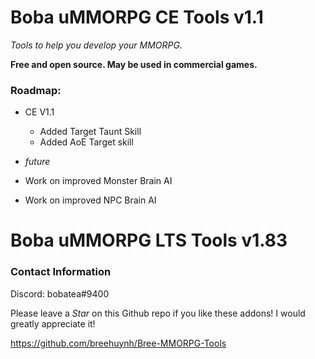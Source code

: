 # Boba uMMORPG CE Tools v1.1

*Tools to help you develop your MMORPG.*

**Free and open source. May be used in commercial games.**

### Roadmap:
* CE V1.1
  * Added Target Taunt Skill
  * Added AoE Target skill
 
* *future*
 * Work on improved Monster Brain AI
 * Work on improved NPC Brain AI
  
# Boba uMMORPG LTS Tools v1.83

### Contact Information
Discord: bobatea#9400

Please leave a *Star* on this Github repo if you like these addons! I would greatly appreciate it!

https://github.com/breehuynh/Bree-MMORPG-Tools


